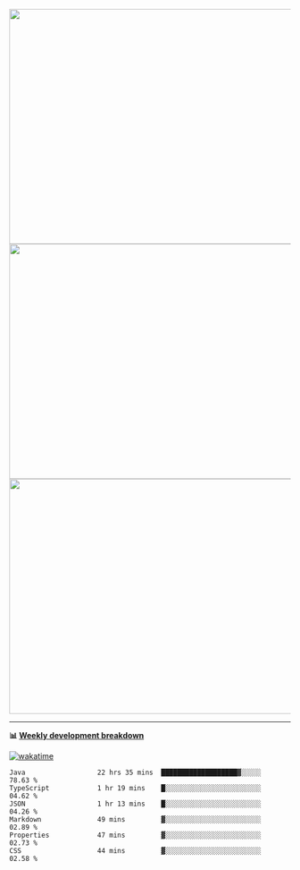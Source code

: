 <p float="left" align="middle"><img src="https://user-images.githubusercontent.com/56089155/195064669-12bd89bb-53c9-44b1-9fd8-993f93f585e1.png" width="600px" height="420px">
<img src="https://user-images.githubusercontent.com/56089155/195064706-c37aa3c8-f669-46c9-abba-1eadcbb910c5.png" width="600px" height="420px">
<img src="https://user-images.githubusercontent.com/56089155/195064753-0de674c7-4fc7-4831-a8a5-402e19cc77be.png" width="600px" height="420px"></p>

<hr />

**📊 [Weekly development breakdown](https://wakatime.com/@Ari24)**

[![wakatime](https://wakatime.com/badge/user/ca34c016-707f-4382-84cf-1823913a1423.svg)](https://wakatime.com/@ca34c016-707f-4382-84cf-1823913a1423)

<!--START_SECTION:waka-->

```text
Java                  22 hrs 35 mins  ███████████████████▓░░░░░   78.63 %
TypeScript            1 hr 19 mins    █░░░░░░░░░░░░░░░░░░░░░░░░   04.62 %
JSON                  1 hr 13 mins    █░░░░░░░░░░░░░░░░░░░░░░░░   04.26 %
Markdown              49 mins         ▓░░░░░░░░░░░░░░░░░░░░░░░░   02.89 %
Properties            47 mins         ▓░░░░░░░░░░░░░░░░░░░░░░░░   02.73 %
CSS                   44 mins         ▓░░░░░░░░░░░░░░░░░░░░░░░░   02.58 %
```

<!--END_SECTION:waka-->
